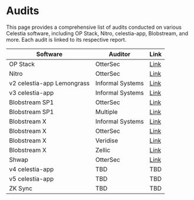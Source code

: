 # Audits

This page provides a comprehensive list of audits conducted on various Celestia software, including OP Stack, Nitro, celestia-app, Blobstream, and more. Each audit is linked to its respective report.

| Software                   | Auditor          | Link                                                                                                                       |
|----------------------------|------------------|----------------------------------------------------------------------------------------------------------------------------|
| OP Stack                   | OtterSec         | [Link](https://docs.celestia.org/audits/Celestia_OP_Stack_Audit.pdf)                                                       |
| Nitro                      | OtterSec         | [Link](https://github.com/celestiaorg/nitro/blob/celestia-v2.3.3/audits/celestia/arbitrum_nitro_celestia_audit_report.pdf) |
| v2 celestia-app Lemongrass | Informal Systems | [Link](https://github.com/celestiaorg/celestia-app/blob/main/docs/audit/informal-systems-v2.pdf)                           |
| v3 celestia-app            | Informal Systems | [Link](https://github.com/celestiaorg/celestia-app/blob/main/docs/audit/informal-systems-authored-blobs.pdf)               |
| Blobstream SP1             | OtterSec         | [Link](https://docs.celestia.org/audits/SP1_Blobstream_Ottersec_Audit.pdf)                                                 |
| Blobstream SP1             | Multiple         | [Link](https://github.com/succinctlabs/sp1/tree/dev/audits)                                                                |
| Blobstream X               | Informal Systems | [Link](https://docs.celestia.org/audits/Blobstream_X-Informal_Systems_Audit.pdf)                                           |
| Blobstream X               | OtterSec         | [Link](https://docs.celestia.org/audits/Blobstream_X-OtterSec_Audit.pdf)                                                   |
| Blobstream X               | Veridise         | [Link](https://docs.celestia.org/audits/Blobstream_X-Veridise_Audit.pdf)                                                   |
| Blobstream X               | Zellic           | [Link](https://docs.celestia.org/audits/Blobstream_X-Zellic_Audit.pdf)                                                     |
| Shwap                      | OtterSec         | [Link](https://docs.celestia.org/audits/celestia_shwap_audit_draft.pdf)                                                    |
| v4 celestia-app            | TBD              | TBD                                                                                                                        |
| v5 celestia-app            | TBD              | TBD                                                                                                                        |
| ZK Sync                    | TBD              | TBD                                                                                                                        |